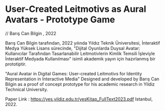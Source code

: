 # User-Created Leitmotivs as Aural Avatars - Prototype Game
// Barış Can Bilgin , 2022


Barış Can Bilgin tarafından, 
2022 yılında Yıldız Teknik Üniversitesi, İnteraktif Medya Yüksek Lisans sürecinde, 
"Dijital Oyunlarda Duysal Avatar: Kullanıcılar Tarafından Tasarlanabilir Leitmotivlerin Kimlik Temsili İşleviyle İnteraktif Medyada Kullanılması"
isimli akademik yayın için hazırlanmış bir prototiptir.


"Aural Avatar in Digital Games: User-created Leitmotivs for Identity Representation in Interactive Media"
Designed and developed by Barış Can Bilgin as a proof of concept prototype for his academic research in Yildiz Technical University.


Paper Link : https://yes.yildiz.edu.tr/yesKitap_FullText2023.pdf
Istanbul, 2022.

